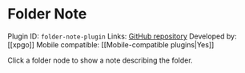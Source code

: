# Folder Note

Plugin ID: `folder-note-plugin`
Links: [GitHub repository](https://github.com/xpgo/obsidian-folder-note-plugin)
Developed by: [[xpgo]]
Mobile compatible: [[Mobile-compatible plugins|Yes]]

Click a folder node to show a note describing the folder.
